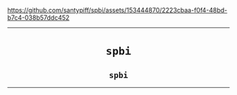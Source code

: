 https://github.com/santypiff/spbi/assets/153444870/2223cbaa-f0f4-48bd-b7c4-038b57ddc452

---- 

<h1 align="center"><code>spbi</code></h1>
<h2 align="center"><code>spbi</code></h2>

----

